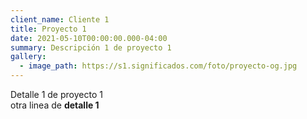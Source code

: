 ```yaml
---
client_name: Cliente 1
title: Proyecto 1
date: 2021-05-10T00:00:00.000-04:00
summary: Descripción 1 de proyecto 1
gallery:
  - image_path: https://s1.significados.com/foto/proyecto-og.jpg
---
```

Detalle 1 de proyecto 1\
otra linea de **detalle 1**
